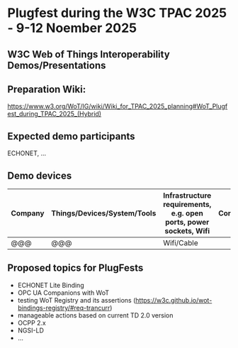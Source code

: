 # Plugfest during the W3C TPAC 2025 - 9-12 Noember 2025
## W3C Web of Things Interoperability Demos/Presentations

## Preparation Wiki:
https://www.w3.org/WoT/IG/wiki/Wiki_for_TPAC_2025_planning#WoT_Plugfest_during_TPAC_2025_(Hybrid)

## Expected demo participants

ECHONET, ...

## Demo devices

| Company   | Things/Devices/System/Tools         | Infrastructure requirements, e.g. open ports, power sockets, Wifi | Comments           |Contact|
|-----------|-------------------------------------|-------------------------------------------------------------------|--------------------------|-------|
| @@@       | @@@                                 | Wifi/Cable                                                              |  |  |

## Proposed topics for PlugFests  
* ECHONET Lite Binding
* OPC UA Companions with WoT
* testing WoT Registry and its assertions (https://w3c.github.io/wot-bindings-registry/#req-trancurr)
* manageable actions based on current TD 2.0 version
* OCPP 2.x 
* NGSI-LD
* ...
